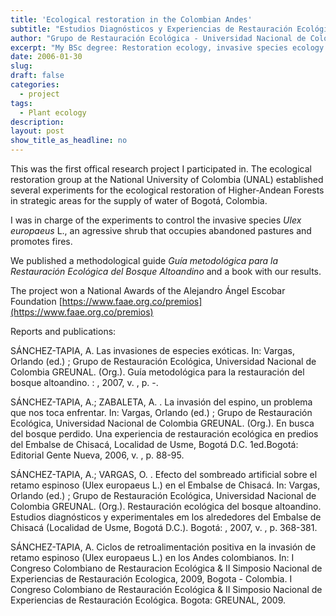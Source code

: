 ```yaml
---
title: 'Ecological restoration in the Colombian Andes'
subtitle: "Estudios Diagnósticos y Experiencias de Restauración Ecológica en el Bosque Alto Andino, El Caso de los Alrededores del Embalse de Chisacá, Usme, Bogotá, D.C"
author: "Grupo de Restauración Ecológica - Universidad Nacional de Colombia"
excerpt: "My BSc degree: Restoration ecology, invasive species ecology and management"
date: 2006-01-30
slug: 
draft: false
categories:
  - project
tags:  
  - Plant ecology
description: 
layout: post
show_title_as_headline: no
---
```



This was the first offical research project I participated in. The ecological restoration group at the National University of Colombia (UNAL) established several experiments for the ecological restoration of Higher-Andean Forests in strategic areas for the supply of water of Bogotá, Colombia. 
 
I was in charge of the experiments to control the invasive species _Ulex europaeus_ L., an agressive shrub that occupies abandoned pastures and promotes fires. 

We published a methodological guide _Guía metodológica para la Restauración Ecológica del Bosque Altoandino_ and a book with our results. 

The project won a National Awards of the Alejandro Ángel Escobar Foundation [https://www.faae.org.co/premios](https://www.faae.org.co/premios)

Reports and publications: 

SÁNCHEZ-TAPIA, A. Las invasiones de especies exóticas. In: Vargas, Orlando (ed.) ; Grupo de Restauración Ecológica, Universidad Nacional de Colombia GREUNAL. (Org.). Guía metodológica para la restauración del bosque altoandino. : , 2007, v. , p. -.

SÁNCHEZ-TAPIA, A.; ZABALETA, A. . La invasión del espino, un problema que nos toca enfrentar. In: Vargas, Orlando (ed.) ; Grupo de Restauración Ecológica, Universidad Nacional de Colombia GREUNAL. (Org.). En busca del bosque perdido. Una experiencia de restauración ecológica en predios del Embalse de Chisacá, Localidad de Usme, Bogotá D.C. 1ed.Bogotá: Editorial Gente Nueva, 2006, v. , p. 88-95.

SÁNCHEZ-TAPIA, A.; VARGAS, O. . Efecto del sombreado artificial sobre el retamo espinoso (Ulex europaeus L.) en el Embalse de Chisacá. In: Vargas, Orlando (ed.) ; Grupo de Restauración Ecológica, Universidad Nacional de Colombia GREUNAL. (Org.). Restauración ecológica del bosque altoandino. Estudios diagnósticos y experimentales em los alrededores del Embalse de Chisacá (Localidad de Usme, Bogotá D.C.). Bogotá: , 2007, v. , p. 368-381.

SÁNCHEZ-TAPIA, A. Ciclos de retroalimentación positiva en la invasión de retamo espinoso (Ulex europaeus L.) en los Andes colombianos. In: I Congreso Colombiano de Restauracion Ecológica & II Simposio Nacional de Experiencias de Restauración Ecologica, 2009, Bogota - Colombia. I Congreso Colombiano de Restauración Ecológica & II Simposio Nacional de Experiencias de Restauración Ecológica. Bogota: GREUNAL, 2009.

